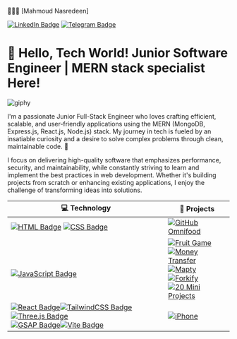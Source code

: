 👨🏻‍💻 [Mahmoud Nasredeen] 

[![LinkedIn Badge](https://img.shields.io/badge/-LinkedIn-blue?style=social&logo=Linkedin&logoColor=blue&link=https://www.linkedin.com/in/mahmoud-nasredeen/)](https://www.linkedin.com/in/mahmoud-nasredeen/)
[![Telegram Badge](https://img.shields.io/badge/-Telegram-c14438?style=social&logo=Telegram&logoColor=red&link=https://t.me/MahmoudAhmed090)](https://t.me/MahmoudAhmed090)

# 👋 Hello, Tech World! Junior Software Engineer | MERN stack specialist  Here!

![giphy](https://github.com/user-attachments/assets/4a1ae3f6-fee9-49c9-b6d6-8facb0c5e73e)


I'm a passionate Junior Full-Stack Engineer who loves crafting efficient, scalable, and user-friendly applications using the MERN (MongoDB, Express.js, React.js, Node.js) stack. My journey in tech is fueled by an insatiable curiosity and a desire to solve complex problems through clean, maintainable code. 🚀

I focus on delivering high-quality software that emphasizes performance, security, and maintainability, while constantly striving to learn and implement the best practices in web development. Whether it's building projects from scratch or enhancing existing applications, I enjoy the challenge of transforming ideas into solutions.


| 💻 **Technology**                                                                                                                                                                                                                                                                                                                                                                                                                                                                                                                                                                                                                                                                               | 🚀 **Projects**                                                                                                                                                                                                                                                                                                                                                                                                                                                                                                                                                                                                                                                                                                                    |
| ----------------------------------------------------------------------------------------------------------------------------------------------------------------------------------------------------------------------------------------------------------------------------------------------------------------------------------------------------------------------------------------------------------------------------------------------------------------------------------------------------------------------------------------------------------------------------------------------------------------------------------------------------------------------------------------------- | ---------------------------------------------------------------------------------------------------------------------------------------------------------------------------------------------------------------------------------------------------------------------------------------------------------------------------------------------------------------------------------------------------------------------------------------------------------------------------------------------------------------------------------------------------------------------------------------------------------------------------------------------------------------------------------------------------------------------------------- |
| [![HTML Badge](https://img.shields.io/badge/-HTML-E34F26?style=for-the-badge&labelColor=black&logo=html5&logoColor=E34F26)](#)  [![CSS Badge](https://img.shields.io/badge/-CSS-1572B6?style=for-the-badge&labelColor=black&logo=css3&logoColor=1572B6)](#)                                                                                                                                                                                                                                                                                                                                                                                                                                     | [![GitHub Omnifood](https://img.shields.io/badge/-Omnifood-181717?style=for-the-badge&logo=github&logoColor=FFFFFF)](https://github.com/Mahmoud9-dev/Omnifood.git)                                                                                                                                                                                                                                                                                                                                                                                                                                                                                                                                                                 |
| <br>[![JavaScript Badge](https://img.shields.io/badge/-JavaScript-F7DF1E?style=for-the-badge&labelColor=black&logo=javascript&logoColor=F7DF1E)](#)                                                                                                                                                                                                                                                                                                                                                                                                                                                                                                                                             | [![Fruit Game](https://img.shields.io/badge/-Fruit%20Game-181717?style=for-the-badge&logo=github&logoColor=FFFFFF)](https://github.com/Mahmoud9-dev/Money-Transfer.git)<br>[![Money Transfer](https://img.shields.io/badge/-Money%20Transfer-181717?style=for-the-badge&logo=github&logoColor=FFFFFF)](https://github.com/Mahmoud9-dev/Money-Transfer.git)<br>[![Mapty](https://img.shields.io/badge/-Mapty-181717?style=for-the-badge&logo=github&logoColor=FFFFFF)](#)<br>[![Forkify](https://img.shields.io/badge/-Forkify-181717?style=for-the-badge&logo=github&logoColor=FFFFFF)](#)<br>[![20 Mini Projects](https://img.shields.io/badge/-20%20Mini%20Projects-181717?style=for-the-badge&logo=github&logoColor=FFFFFF)](#) |
| [![React Badge](https://img.shields.io/badge/-React-61DAFB?style=for-the-badge&labelColor=black&logo=react&logoColor=61DAFB)](#)[![TailwindCSS Badge](https://img.shields.io/badge/-TailwindCSS-38B2AC?style=for-the-badge&labelColor=black&logo=tailwind-css&logoColor=38B2AC)](#)[![Three.js Badge](https://img.shields.io/badge/-Three.js-000000?style=for-the-badge&labelColor=black&logo=three.js&logoColor=FFFFFF)](#)<br>[![GSAP Badge](https://img.shields.io/badge/-GSAP-88CE02?style=for-the-badge&labelColor=black&logo=greensock&logoColor=88CE02)](#)[![Vite Badge](https://img.shields.io/badge/-Vite-646CFF?style=for-the-badge&labelColor=black&logo=vite&logoColor=646CFF)](#) | [![iPhone](https://img.shields.io/badge/-iPhone-181717?style=for-the-badge&logo=github&logoColor=FFFFFF)](https://github.com/Mahmoud9-dev/Iphone.git)<br>                                                                                                                                                                                                                                                                                                                                                                                                                                                                                                                                                                          |

